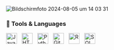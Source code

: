 ![Bildschirmfoto 2024-08-05 um 14 03 31](https://github.com/user-attachments/assets/8a73638d-7e86-405f-867a-868af9a788bf)

### 🧰 Tools & Languages

<img align="left" alt="Java" width="30px" style="padding-right:10px;" src="https://cdn.jsdelivr.net/gh/devicons/devicon/icons/java/java-original.svg"/>
<img align="left" alt="HTML" width="30px" style="padding-right:10px;" src="https://cdn.jsdelivr.net/gh/devicons/devicon/icons/html5/html5-plain.svg" />
<img align="left" alt="Python" width="30px" style="padding-right:10px;" src="https://cdn.jsdelivr.net/gh/devicons/devicon/icons/python/python-plain.svg" />
<img align="left" alt="GitHub" width="30px" style="padding-right:10px;" src="https://cdn.jsdelivr.net/gh/devicons/devicon/icons/github/github-original.svg" />
<img align="left" alt="R" width="30px" style="padding-right:10px;" src="https://cdn.jsdelivr.net/gh/devicons/devicon/icons/r/r-original.svg" />
<img align="left" alt="SQL" width="30px" style="padding-right:10px;" src="https://cdn.jsdelivr.net/gh/devicons/devicon/icons/mysql/mysql-original.svg" />
<svg width="30" height="30" viewBox="0 0 24 24" fill="white" xmlns="http://www.w3.org/2000/svg" style="padding-right:10px;">
  <path d="M12 0.296997C5.373 0.296997 0 5.67 0 12.297C0 17.617 3.438 22.093 8.205 23.682C8.805 23.793 9.025 23.422 9.025 23.096C9.025 22.803 9.015 22.065 9.009 21.066C5.672 21.771 4.968 19.555 4.968 19.555C4.422 18.19 3.633 17.846 3.633 17.846C2.546 17.079 3.719 17.095 3.719 17.095C4.922 17.182 5.554 18.344 5.554 18.344C6.625 20.146 8.422 19.637 9.112 19.341C9.222 18.561 9.522 18.043 9.857 17.75C7.173 17.453 4.344 16.403 4.344 11.692C4.344 10.373 4.796 9.302 5.574 8.47C5.445 8.164 5.046 6.897 5.681 5.253C5.681 5.253 6.686 4.929 8.997 6.574C9.948 6.293 10.957 6.152 11.967 6.147C12.977 6.152 13.986 6.293 14.938 6.574C17.247 4.929 18.25 5.253 18.25 5.253C18.886 6.897 18.487 8.164 18.358 8.47C19.137 9.302 19.589 10.373 19.589 11.692C19.589 16.417 16.756 17.446 14.066 17.74C14.489 18.125 14.872 18.856 14.872 19.906C14.872 21.388 14.857 22.715 14.857 23.096C14.857 23.427 15.072 23.802 15.684 23.681C20.44 22.09 23.877 17.613 23.877 

<br />

#
